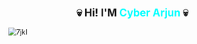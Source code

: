 <h2 align="center">💀 Hi! I'M <span style="color:#00FFFF;">Cyber Arjun</span> 💀</h2>


![7jkI](https://github.com/user-attachments/assets/9b6df7c3-bc12-4c01-8f58-c9aa286ed52e)
